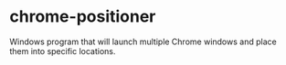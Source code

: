 # chrome-positioner
Windows program that will launch multiple Chrome windows and place them into specific locations. 
